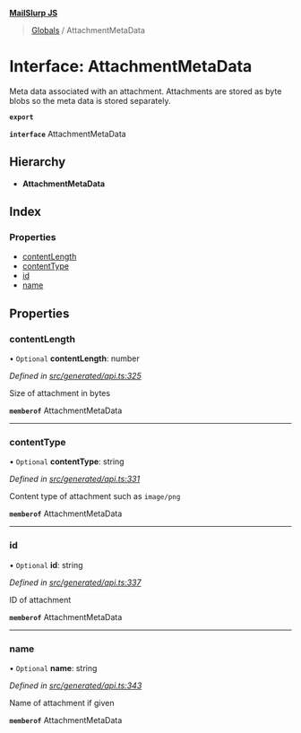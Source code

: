 **[MailSlurp JS](../README.md)**

> [Globals](../README.md) / AttachmentMetaData

# Interface: AttachmentMetaData

Meta data associated with an attachment. Attachments are stored as byte blobs so the meta data is stored separately.

**`export`** 

**`interface`** AttachmentMetaData

## Hierarchy

* **AttachmentMetaData**

## Index

### Properties

* [contentLength](attachmentmetadata.md#contentlength)
* [contentType](attachmentmetadata.md#contenttype)
* [id](attachmentmetadata.md#id)
* [name](attachmentmetadata.md#name)

## Properties

### contentLength

• `Optional` **contentLength**: number

*Defined in [src/generated/api.ts:325](https://github.com/mailslurp/mailslurp-client/blob/eace919/src/generated/api.ts#L325)*

Size of attachment in bytes

**`memberof`** AttachmentMetaData

___

### contentType

• `Optional` **contentType**: string

*Defined in [src/generated/api.ts:331](https://github.com/mailslurp/mailslurp-client/blob/eace919/src/generated/api.ts#L331)*

Content type of attachment such as `image/png`

**`memberof`** AttachmentMetaData

___

### id

• `Optional` **id**: string

*Defined in [src/generated/api.ts:337](https://github.com/mailslurp/mailslurp-client/blob/eace919/src/generated/api.ts#L337)*

ID of attachment

**`memberof`** AttachmentMetaData

___

### name

• `Optional` **name**: string

*Defined in [src/generated/api.ts:343](https://github.com/mailslurp/mailslurp-client/blob/eace919/src/generated/api.ts#L343)*

Name of attachment if given

**`memberof`** AttachmentMetaData
